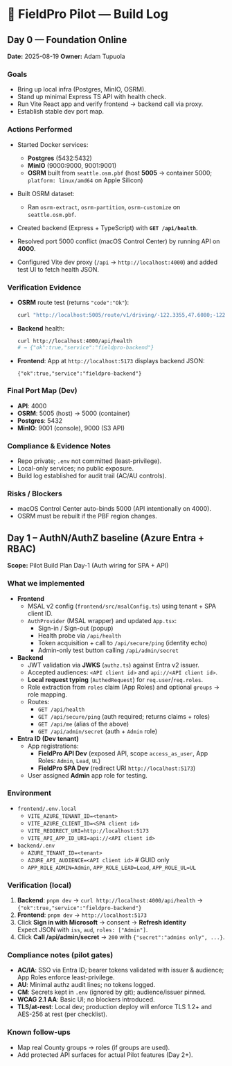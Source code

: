# 📝 FieldPro Pilot — Build Log

## Day 0 — Foundation Online

**Date:** 2025-08-19
**Owner:** Adam Tupuola

### Goals

* Bring up local infra (Postgres, MinIO, OSRM).
* Stand up minimal Express TS API with health check.
* Run Vite React app and verify frontend → backend call via proxy.
* Establish stable dev port map.

### Actions Performed

* Started Docker services:

  * **Postgres** (5432:5432)
  * **MinIO** (9000:9000, 9001:9001)
  * **OSRM** built from `seattle.osm.pbf` (host **5005** → container 5000; `platform: linux/amd64` on Apple Silicon)
* Built OSRM dataset:

  * Ran `osrm-extract`, `osrm-partition`, `osrm-customize` on `seattle.osm.pbf`.
* Created backend (Express + TypeScript) with **`GET /api/health`**.
* Resolved port 5000 conflict (macOS Control Center) by running API on **4000**.
* Configured Vite dev proxy (`/api` → `http://localhost:4000`) and added test UI to fetch health JSON.

### Verification Evidence

* **OSRM** route test (returns `"code":"Ok"`):

  ```bash
  curl "http://localhost:5005/route/v1/driving/-122.3355,47.6080;-122.3035,47.5490?overview=false"
  ```
* **Backend** health:

  ```bash
  curl http://localhost:4000/api/health
  # → {"ok":true,"service":"fieldpro-backend"}
  ```
* **Frontend**: App at `http://localhost:5173` displays backend JSON:

  ```
  {"ok":true,"service":"fieldpro-backend"}
  ```

### Final Port Map (Dev)

* **API**: 4000
* **OSRM**: 5005 (host) → 5000 (container)
* **Postgres**: 5432
* **MinIO**: 9001 (console), 9000 (S3 API)

### Compliance & Evidence Notes

* Repo private; `.env` not committed (least-privilege).
* Local-only services; no public exposure.
* Build log established for audit trail (AC/AU controls).

### Risks / Blockers

* macOS Control Center auto-binds 5000 (API intentionally on 4000).
* OSRM must be rebuilt if the PBF region changes.

## Day 1 – AuthN/AuthZ baseline (Azure Entra + RBAC)

**Scope:** Pilot Build Plan Day-1 (Auth wiring for SPA + API)

### What we implemented
- **Frontend**
  - MSAL v2 config (`frontend/src/msalConfig.ts`) using tenant + SPA client ID.
  - `AuthProvider` (MSAL wrapper) and updated `App.tsx`:
    - Sign-in / Sign-out (popup)
    - Health probe via `/api/health`
    - Token acquisition + call to `/api/secure/ping` (identity echo)
    - Admin-only test button calling `/api/admin/secret`
- **Backend**
  - JWT validation via **JWKS** (`authz.ts`) against Entra v2 issuer.
  - Accepted audiences: `<API client id>` and `api://<API client id>`.
  - **Local request typing** (`AuthedRequest`) for `req.user`/`req.roles`.
  - Role extraction from `roles` claim (App Roles) and optional `groups` → role mapping.
  - Routes:
    - `GET /api/health`
    - `GET /api/secure/ping` (auth required; returns claims + roles)
    - `GET /api/me` (alias of the above)
    - `GET /api/admin/secret` (auth + `Admin` role)
- **Entra ID (Dev tenant)**
  - App registrations:
    - **FieldPro API Dev** (exposed API, scope `access_as_user`, App Roles: `Admin`, `Lead`, `UL`)
    - **FieldPro SPA Dev** (redirect URI `http://localhost:5173`)
  - User assigned **Admin** app role for testing.

### Environment
- `frontend/.env.local`
  - `VITE_AZURE_TENANT_ID=<tenant>`
  - `VITE_AZURE_CLIENT_ID=<SPA client id>`
  - `VITE_REDIRECT_URI=http://localhost:5173`
  - `VITE_API_APP_ID_URI=api://<API client id>`
- `backend/.env`
  - `AZURE_TENANT_ID=<tenant>`
  - `AZURE_API_AUDIENCE=<API client id>`  # GUID only
  - `APP_ROLE_ADMIN=Admin`, `APP_ROLE_LEAD=Lead`, `APP_ROLE_UL=UL`

### Verification (local)
1. **Backend**: `pnpm dev` → `curl http://localhost:4000/api/health` → `{"ok":true,"service":"fieldpro-backend"}`
2. **Frontend**: `pnpm dev` → `http://localhost:5173`
3. Click **Sign in with Microsoft** → consent → **Refresh identity**  
   Expect JSON with `iss`, `aud`, `roles: ["Admin"]`.
4. Click **Call /api/admin/secret** → `200` with `{"secret":"admins only", ...}`.

### Compliance notes (pilot gates)
- **AC/IA**: SSO via Entra ID; bearer tokens validated with issuer & audience; App Roles enforce least-privilege.
- **AU**: Minimal authz audit lines; no tokens logged.
- **CM**: Secrets kept in `.env` (ignored by git); audience/issuer pinned.
- **WCAG 2.1 AA**: Basic UI; no blockers introduced.  
- **TLS/at-rest**: Local dev; production deploy will enforce TLS 1.2+ and AES-256 at rest (per checklist).

### Known follow-ups
- Map real County groups → roles (if groups are used).
- Add protected API surfaces for actual Pilot features (Day 2+).
